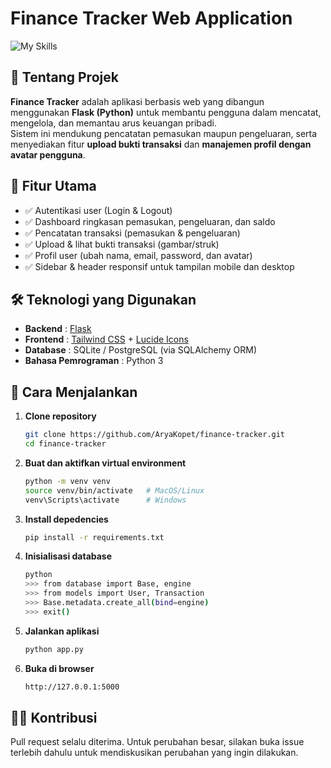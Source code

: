 # Finance Tracker Web Application

![My Skills](https://skillicons.dev/icons?i=python,flask,tailwind,sqlite&theme=dark)

## 📌 Tentang Projek
**Finance Tracker** adalah aplikasi berbasis web yang dibangun menggunakan **Flask (Python)** untuk membantu pengguna dalam mencatat, mengelola, dan memantau arus keuangan pribadi.  
Sistem ini mendukung pencatatan pemasukan maupun pengeluaran, serta menyediakan fitur **upload bukti transaksi** dan **manajemen profil dengan avatar pengguna**.

## 🎯 Fitur Utama
- ✅ Autentikasi user (Login & Logout)  
- ✅ Dashboard ringkasan pemasukan, pengeluaran, dan saldo  
- ✅ Pencatatan transaksi (pemasukan & pengeluaran)  
- ✅ Upload & lihat bukti transaksi (gambar/struk)  
- ✅ Profil user (ubah nama, email, password, dan avatar)  
- ✅ Sidebar & header responsif untuk tampilan mobile dan desktop  

## 🛠️ Teknologi yang Digunakan
- **Backend** : [Flask](https://flask.palletsprojects.com/)  
- **Frontend** : [Tailwind CSS](https://tailwindcss.com/) + [Lucide Icons](https://lucide.dev/)  
- **Database** : SQLite / PostgreSQL (via SQLAlchemy ORM)  
- **Bahasa Pemrograman** : Python 3  

## 🚀 Cara Menjalankan
1. **Clone repository**
   ```bash
   git clone https://github.com/AryaKopet/finance-tracker.git
   cd finance-tracker
2. **Buat dan aktifkan virtual environment**
   ```bash
   python -m venv venv
   source venv/bin/activate   # MacOS/Linux
   venv\Scripts\activate      # Windows
3. **Install depedencies**
   ```bash
   pip install -r requirements.txt
4. **Inisialisasi database**
   ```bash
   python
   >>> from database import Base, engine
   >>> from models import User, Transaction
   >>> Base.metadata.create_all(bind=engine)
   >>> exit()
5. **Jalankan aplikasi**
   ```bash
   python app.py
6. **Buka di browser**
   ```bash
   http://127.0.0.1:5000

## 👨‍💻 Kontribusi
Pull request selalu diterima. Untuk perubahan besar, silakan buka issue terlebih dahulu untuk mendiskusikan perubahan yang ingin dilakukan.
